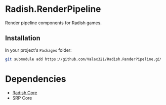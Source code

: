 # Radish.RenderPipeline

Render pipeline components for Radish games.

## Installation

In your project's `Packages` folder:
```bash
git submodule add https://github.com/Valax321/Radish.RenderPipeline.git com.radish.render-pipeline
```

# Dependencies
- [Radish.Core](https://github.com/Valax321/Radish.Core)
- SRP Core